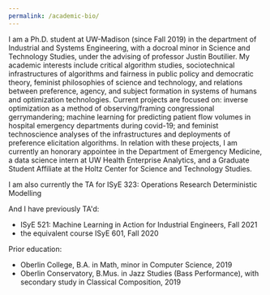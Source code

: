 ```yaml
---
permalink: /academic-bio/
---
```


I am a Ph.D. student at UW-Madison (since Fall 2019) in the department of Industrial and Systems Engineering, with a docroal minor in Science and Technology Studies, under the advising of professor Justin Boutilier. My academic interests include critical algorithm studies, sociotechnical infrastructures of algorithms and fairness in public policy and democratic theory, feminist philosophies of science and technology, and relations between preference, agency, and subject formation in systems of humans and optimization technologies. Current projects are focused on: inverse optimization as a method of observing/framing congressional gerrymandering; machine learning for predicting patient flow volumes in hospital emergency departments during covid-19; and feminist technoscience analyses of the infrastructures and deployments of preference elicitation algorithms. In relation with these projects, I am currently an honorary appointee in the Department of Emergency Medicine, a data science intern at UW Health Enterprise Analytics, and a Graduate Student Affiliate at the Holtz Center for Science and Technology Studies.

I am also currently the TA for ISyE 323: Operations Research Deterministic Modelling

And I have previously TA'd:

- ISyE 521: Machine Learning in Action for Industrial Engineers, Fall 2021
- the equivalent course ISyE 601, Fall 2020

Prior education:

- Oberlin College, B.A. in Math, minor in Computer Science, 2019
- Oberlin Conservatory, B.Mus. in Jazz Studies (Bass Performance), with secondary study in Classical Composition, 2019
